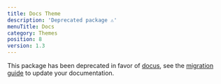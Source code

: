 ```yaml
---
title: Docs Theme
description: 'Deprecated package ⚠️'
menuTitle: Docs
category: Themes
position: 8
version: 1.3
---
```


This package has been deprecated in favor of [docus](https://github.com/nuxtlabs/docus), see the [migration guide](https://docus.dev/migration) to update your documentation.

